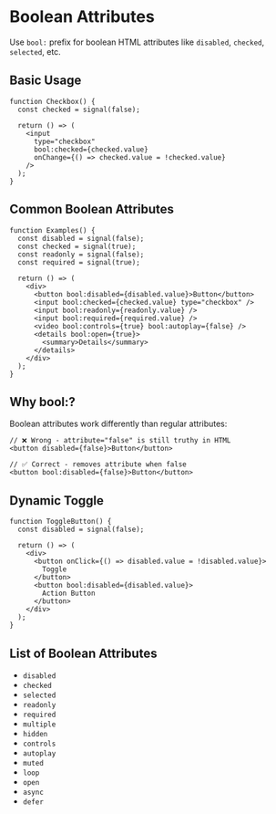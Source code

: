 # Boolean Attributes

Use `bool:` prefix for boolean HTML attributes like `disabled`, `checked`, `selected`, etc.

## Basic Usage

```tsx
function Checkbox() {
  const checked = signal(false);
  
  return () => (
    <input 
      type="checkbox"
      bool:checked={checked.value}
      onChange={() => checked.value = !checked.value}
    />
  );
}
```

## Common Boolean Attributes

```tsx
function Examples() {
  const disabled = signal(false);
  const checked = signal(true);
  const readonly = signal(false);
  const required = signal(true);
  
  return () => (
    <div>
      <button bool:disabled={disabled.value}>Button</button>
      <input bool:checked={checked.value} type="checkbox" />
      <input bool:readonly={readonly.value} />
      <input bool:required={required.value} />
      <video bool:controls={true} bool:autoplay={false} />
      <details bool:open={true}>
        <summary>Details</summary>
      </details>
    </div>
  );
}
```

## Why bool:?

Boolean attributes work differently than regular attributes:

```tsx
// ❌ Wrong - attribute="false" is still truthy in HTML
<button disabled={false}>Button</button>

// ✅ Correct - removes attribute when false
<button bool:disabled={false}>Button</button>
```

## Dynamic Toggle

```tsx
function ToggleButton() {
  const disabled = signal(false);
  
  return () => (
    <div>
      <button onClick={() => disabled.value = !disabled.value}>
        Toggle
      </button>
      <button bool:disabled={disabled.value}>
        Action Button
      </button>
    </div>
  );
}
```

## List of Boolean Attributes

- `disabled`
- `checked`
- `selected`
- `readonly`
- `required`
- `multiple`
- `hidden`
- `controls`
- `autoplay`
- `muted`
- `loop`
- `open`
- `async`
- `defer`
